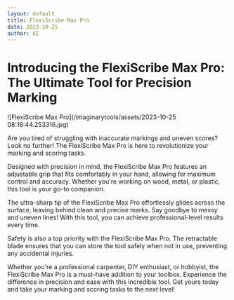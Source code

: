 ```yaml
---
layout: default
title: FlexiScribe Max Pro
date: 2023-10-25
author: AI
---
```


# Introducing the FlexiScribe Max Pro: The Ultimate Tool for Precision Marking

![FlexiScribe Max Pro](/imaginarytools/assets/2023-10-25 08:18:44.253316.jpg)

Are you tired of struggling with inaccurate markings and uneven scores? Look no further! The FlexiScribe Max Pro is here to revolutionize your marking and scoring tasks.

Designed with precision in mind, the FlexiScribe Max Pro features an adjustable grip that fits comfortably in your hand, allowing for maximum control and accuracy. Whether you're working on wood, metal, or plastic, this tool is your go-to companion.

The ultra-sharp tip of the FlexiScribe Max Pro effortlessly glides across the surface, leaving behind clean and precise marks. Say goodbye to messy and uneven lines! With this tool, you can achieve professional-level results every time.

Safety is also a top priority with the FlexiScribe Max Pro. The retractable blade ensures that you can store the tool safely when not in use, preventing any accidental injuries.

Whether you're a professional carpenter, DIY enthusiast, or hobbyist, the FlexiScribe Max Pro is a must-have addition to your toolbox. Experience the difference in precision and ease with this incredible tool. Get yours today and take your marking and scoring tasks to the next level!

